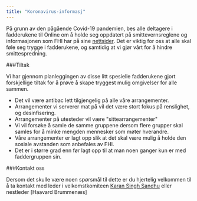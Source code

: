 ```yaml
---
title: "Koronavirus-informasj"
---
```


På grunn av den pågående Covid-19 pandemien, bes alle deltagere i fadderukene til Online om å holde seg oppdatert på smittevernsreglene og informasjonen som FHI har på sine [nettsider](https://www.fhi.no/nettpub/coronavirus/fakta/avstand-karantene-og-isolering/). Det er viktig for oss at alle skal føle seg trygge i fadderukene, og samtidig at vi gjør vårt for å hindre smittespredning. 

###Tiltak

Vi har gjennom planleggingen av disse litt spesielle fadderukene gjort forskjellige tiltak for å prøve å skape tryggest mulig omgivelser for alle sammen.

- Det vil være antibac lett tilgjengelig på alle våre arrangementer.
- Arrangementer vi serverer mat på vil det være stort fokus på renslighet, og desinfisering. 
- Arrangementer på utesteder vil være "sittearrangementer"
- Vi vil forsøke å samle de samme gruppene dersom flere grupper skal samles for å minke mengden mennesker som møter hverandre.
- Våre arrangementer er lagt opp slik at det skal være mulig å holde den sosiale avstanden som anbefales av FHI.
- Det er i større grad enn før lagt opp til at man noen ganger kun er med faddergruppen sin.

###Kontakt oss

Dersom det skulle være noen spørsmål til dette er du hjertelig velkommen til å ta kontakt med leder i velkomstkomiteen [Karan Singh Sandhu](https://online.ntnu.no/profile/public/1963) eller nestleder [Haavard Brummenæs]